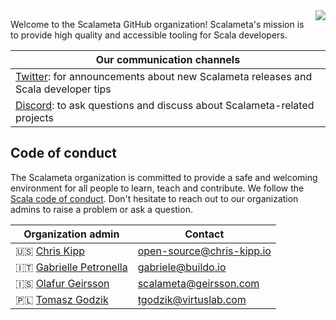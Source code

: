 <img align=right src="https://github.com/scalameta.png"/>

Welcome to the Scalameta GitHub organization! Scalameta's mission is to provide
high quality and accessible tooling for Scala developers.

| Our communication channels                                                                                        |
| ----------------------------------------------------------------------------------------------------------------- |
| [Twitter](https://twitter.com/scalameta): for announcements about new Scalameta releases and Scala developer tips |
| [Discord](https://twitter.com/scalameta): to ask questions and discuss about Scalameta-related projects           |

## Code of conduct

The Scalameta organization is committed to provide a safe and welcoming
environment for all people to learn, teach and contribute. We follow the
[Scala code of conduct](https://www.scala-lang.org/conduct/). Don't hesitate to
reach out to our organization admins to raise a problem or ask a question.

| Organization admin                                  | Contact                   |
| --------------------------------------------------- | ------------------------- |
| 🇺🇸 [Chris Kipp](https://github.com/ckipp01)         | open-source@chris-kipp.io |
| 🇮🇹 [Gabrielle Petronella](https://github.com/gabro) | gabriele@buildo.io        |
| 🇮🇸 [Olafur Geirsson](https://github.com/olafurpg)   | scalameta@geirsson.com    |
| 🇵🇱 [Tomasz Godzik](https://github.com/gabro)        | tgodzik@virtuslab.com     |
